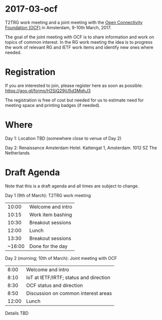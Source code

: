 # 2017-03-ocf
T2TRG work meeting and a joint meeting with the [Open Connectivity Foundation (OCF)](https://openconnectivity.org/) in Amsterdam, 9-10th March, 2017.

The goal of the joint meeting with OCF is to share information and work on topics of common interest. In the RG work meeting the idea is to progress the work of relevant RG and IETF work items and identify new ones where needed.

# Registration

If you are interested to join, please register here as soon as possible:
https://goo.gl/forms/H2SiQ29jU5d3MqhJ3

The registration is free of cost but needed for us to estimate need for meeting space and printing badges (if needed).

# Where

Day 1: Location TBD (somewhere close to venue of Day 2)

Day 2: 
Renaissance Amsterdam Hotel. Kattengat 1, Amsterdam. 1012 SZ The Netherlands

# Draft Agenda

Note that this is a draft agenda and all times are subject to change.

Day 1 (9th of March): T2TRG work meeting

|        |                   |
|--------|-------------------|
| 10:00  | Welcome and intro |
| 10:15  | Work item bashing |
| 10:30  | Breakout sessions | 
| 12:00  | Lunch             |
| 13:30  | Breakout sessions |
| ~16:00 | Done for the day  |

Day 2 (morning; 10th of March): Joint meeting with OCF

|        |                   |
|--------|-------------------|
| 8:00   | Welcome and intro |
| 8:10   | IoT at IETF/IRTF; status and direction |
| 8:30   | OCF status and direction | 
| 8:50   | Discussion on common interest areas |
| 12:00  | Lunch |

Details TBD
